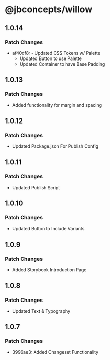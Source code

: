 # @jbconcepts/willow

## 1.0.14

### Patch Changes

- af40df8: - Updated CSS Tokens w/ Palette
  - Updated Button to use Palette
  - Updated Container to have Base Padding

## 1.0.13

### Patch Changes

- Added functionality for margin and spacing

## 1.0.12

### Patch Changes

- Updated Package.json For Publish Config

## 1.0.11

### Patch Changes

- Updated Publish Script

## 1.0.10

### Patch Changes

- Updated Button to Include Variants

## 1.0.9

### Patch Changes

- Added Storybook Introduction Page

## 1.0.8

### Patch Changes

- Updated Text & Typography

## 1.0.7

### Patch Changes

- 3996ae3: Added Changeset Functionality
